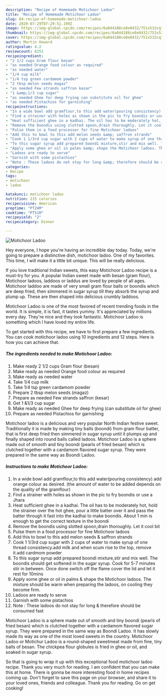 ```yaml
---
description: "Recipe of Homemade Motichoor Ladoo"
title: "Recipe of Homemade Motichoor Ladoo"
slug: 84-recipe-of-homemade-motichoor-ladoo
date: 2020-07-29T07:29:51.199Z
image: https://img-global.cpcdn.com/recipes/6a044188ce8e0432/751x532cq70/motichoor-ladoo-recipe-main-photo.jpg
thumbnail: https://img-global.cpcdn.com/recipes/6a044188ce8e0432/751x532cq70/motichoor-ladoo-recipe-main-photo.jpg
cover: https://img-global.cpcdn.com/recipes/6a044188ce8e0432/751x532cq70/motichoor-ladoo-recipe-main-photo.jpg
author: Martin Howard
ratingvalue: 4.2
reviewcount: 6251
recipeingredient:
- "2 1/2 cups Gram flour besan"
- "as needed Orange food colour as required"
- "as needed water"
- "1/4 cup milk"
- "1/4 tsp green cardamom powder"
- "2 tbsp melon seeds magaz"
- "as needed Few strands saffron kesar"
- "1 &amp;1/3 cup sugar"
- "as needed Ghee for deep frying can substitute oil for ghee"
- "as needed Pistachios for garnishing"
recipeinstructions:
- "In a wide bowl add gramflour,to this add water(pouring consistency) add orange colour as desired. (the amount of water to be added depends on the quality of the gramflour)"
- "Find a strainer with holes as shown in the pic to fry boondis or use a Jhara"
- "Heat sufficient ghee in a kadhai. The oil has to be moderately hot, hold the strainer over the hot ghee, pour a little batter over it and pass the batter through it fast into the kadhai to make boondis. About 1 min is enough to get the correct texture in the boondi"
- "Remove the boondis using slotted spoon,drain thoroughly. Let it cool bit"
- "Pulse them in a food processor for fine Motichoor ladoos"
- "Add this to bowl to this add melon seeds &amp; saffron strands"
- "Cook 1 1/3rd cup sugar with 2 cups of water to make syrup of one thread consistency.add milk and when scum rise to the top, remove it.add cardmom powder"
- "To this sugar syrup add prepared boondi mixture,stir and mix well. The boondis should get softened in the sugar syrup. Cook for 5-7 minutes stir in between. Once done switch off the flame cover the lid and let it rest for 10mins"
- "Apply some ghee or oil in palms &amp; shape the Motichoor ladoos. The mixture should be warm when preparing the ladoos, on cooling they become firm."
- "Ladoos are ready to serve"
- "Garnish with some pistachios"
- "Note : These ladoos do not stay for long &amp; therefore should be consumed fast"
categories:
- Recipe
tags:
- motichoor
- ladoo

katakunci: motichoor ladoo 
nutrition: 215 calories
recipecuisine: American
preptime: "PT24M"
cooktime: "PT51M"
recipeyield: "2"
recipecategory: Dinner

---
```



![Motichoor Ladoo](https://img-global.cpcdn.com/recipes/6a044188ce8e0432/751x532cq70/motichoor-ladoo-recipe-main-photo.jpg)

Hey everyone, I hope you're having an incredible day today. Today, we're going to prepare a distinctive dish, motichoor ladoo. One of my favorites. This time, I will make it a little bit unique. This will be really delicious.

If you love traditional Indian sweets, this easy Motichoor Ladoo recipe is a must-try for you. A popular Indian sweet made with besan (gram flour), Motichoor ladoos, laddoos or laddus are loved by people of all ages. Motichoor laddoo are made of very small gram flour balls or boondis which are deep fried, then simmered in sugar syrup till they absorb the syrup and plump up. These are then shaped into delicious crumbly laddoos.

Motichoor Ladoo is one of the most favored of recent trending foods in the world. It is simple, it is fast, it tastes yummy. It's appreciated by millions every day. They're nice and they look fantastic. Motichoor Ladoo is something which I have loved my entire life.


To get started with this recipe, we have to first prepare a few ingredients. You can cook motichoor ladoo using 10 ingredients and 12 steps. Here is how you can achieve that.

<!--inarticleads1-->

##### The ingredients needed to make Motichoor Ladoo:

1. Make ready 2 1/2 cups Gram flour (besan)
1. Make ready as needed Orange food colour as required
1. Make ready as needed water
1. Take 1/4 cup milk
1. Take 1/4 tsp green cardamom powder
1. Prepare 2 tbsp melon seeds (magaz)
1. Prepare as needed Few strands saffron (kesar)
1. Get 1 &amp;1/3 cup sugar
1. Make ready as needed Ghee for deep frying (can substitute oil for ghee)
1. Prepare as needed Pistachios for garnishing


Motichoor ladoo is a delicious and very popular North Indian festive sweet. Traditionally it is made by making tiny balls (boondi) from gram flour batter, that is first deep fried then simmered in sugar syrup until it plumps up and finally shaped into round balls called ladoos. Motichoor Ladoo is a sphere made out of smooth and tiny boondi (pearls of fried besan) which is clutched together with a cardamom flavored sugar syrup. They were prepared in the same way as Boondi Ladoo. 

<!--inarticleads2-->

##### Instructions to make Motichoor Ladoo:

1. In a wide bowl add gramflour,to this add water(pouring consistency) add orange colour as desired. (the amount of water to be added depends on the quality of the gramflour)
1. Find a strainer with holes as shown in the pic to fry boondis or use a Jhara
1. Heat sufficient ghee in a kadhai. The oil has to be moderately hot, hold the strainer over the hot ghee, pour a little batter over it and pass the batter through it fast into the kadhai to make boondis. About 1 min is enough to get the correct texture in the boondi
1. Remove the boondis using slotted spoon,drain thoroughly. Let it cool bit
1. Pulse them in a food processor for fine Motichoor ladoos
1. Add this to bowl to this add melon seeds &amp; saffron strands
1. Cook 1 1/3rd cup sugar with 2 cups of water to make syrup of one thread consistency.add milk and when scum rise to the top, remove it.add cardmom powder
1. To this sugar syrup add prepared boondi mixture,stir and mix well. The boondis should get softened in the sugar syrup. Cook for 5-7 minutes stir in between. Once done switch off the flame cover the lid and let it rest for 10mins
1. Apply some ghee or oil in palms &amp; shape the Motichoor ladoos. The mixture should be warm when preparing the ladoos, on cooling they become firm.
1. Ladoos are ready to serve
1. Garnish with some pistachios
1. Note : These ladoos do not stay for long &amp; therefore should be consumed fast


Motichoor Ladoo is a sphere made out of smooth and tiny boondi (pearls of fried besan) which is clutched together with a cardamom flavored sugar syrup. They were prepared in the same way as Boondi Ladoo. It has slowly made its way as one of the most loved sweets in the country. Motichoor Ladoo or Motichur Ladoo is a round-shaped sweetmeat made from fine, tiny balls of besan. The chickpea flour globules is fried in ghee or oil, and soaked in sugar syrup. 

So that is going to wrap it up with this exceptional food motichoor ladoo recipe. Thank you very much for reading. I am confident that you can make this at home. There is gonna be more interesting food in home recipes coming up. Don't forget to save this page on your browser, and share it to your loved ones, friends and colleague. Thank you for reading. Go on get cooking!
